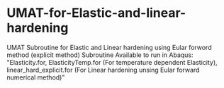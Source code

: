 # UMAT-for-Elastic-and-linear-hardening
UMAT Subroutine for Elastic and Linear hardening using Eular forword method (explicit method)
Subroutine Available to run in Abaqus: "Elasticity.for, ElasticityTemp.for (For temperature dependent Elasticity), linear_hard_explicit.for (For Linear hardening unsing Eular forward numerical method)" 
